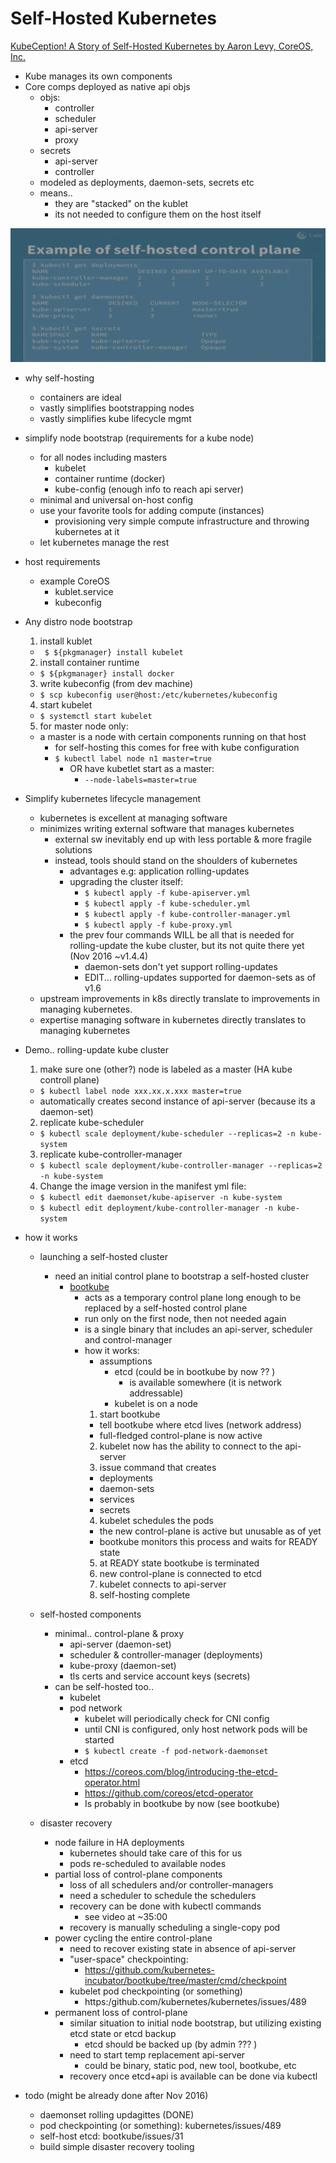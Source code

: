 # Self-Hosted Kubernetes

[KubeCeption! A Story of Self-Hosted Kubernetes by Aaron Levy, CoreOS, Inc.](https://www.youtube.com/watch?v=EbNxGK9MwN4)

- Kube manages its own components
- Core comps deployed as native api objs
  - objs:
    - controller
    - scheduler
    - api-server
    - proxy
  - secrets
    - api-server
    - controller
  - modeled as deployments, daemon-sets, secrets etc
  - means..
    - they are "stacked" on the kublet
    - its not needed to configure them on the host itself

![minimal self-host][img01]

- why self-hosting
  - containers are ideal
  - vastly simplifies bootstrapping nodes
  - vastly simplifies kube lifecycle mgmt

- simplify node bootstrap (requirements for a kube node)
  - for all nodes including masters
    - kubelet
    - container runtime (docker)
    - kube-config (enough info to reach api server)
  - minimal and universal on-host config
  - use your favorite tools for adding compute (instances)
    - provisioning very simple compute infrastructure and throwing kubernetes
      at it
  - let kubernetes manage the rest

- host requirements
  - example CoreOS
    - kublet.service
    - kubeconfig

- Any distro node bootstrap
  1. install kublet
    - ` $ ${pkgmanager} install kubelet`
  2. install container runtime
    - `$ ${pkgmanager} install docker`
  3. write kubeconfig (from dev machine)
    - `$ scp kubeconfig user@host:/etc/kubernetes/kubeconfig`
  4. start kubelet
    - `$ systemctl start kubelet`
  5. for master node only:
    - a master is a node with certain components running on that host
      - for self-hosting this comes for free with kube configuration
      - `$ kubectl label node n1 master=true`
        - OR have kubetlet start as a master:
          - `--node-labels=master=true`

- Simplify kubernetes lifecycle management
  - kubernetes is excellent at managing software
  - minimizes writing external software that manages kubernetes
    - external sw inevitably end up with less portable & more fragile
      solutions
    - instead, tools should stand on the shoulders of kubernetes
      - advantages e.g: application rolling-updates
      - upgrading the cluster itself:
        - `$ kubectl apply -f kube-apiserver.yml`
        - `$ kubectl apply -f kube-scheduler.yml`
        - `$ kubectl apply -f kube-controller-manager.yml`
        - `$ kubectl apply -f kube-proxy.yml`
      - the prev four commands WILL be all that is needed for rolling-update
        the kube cluster, but its not quite there yet (Nov 2016 ~v1.4.4)
        - daemon-sets don't yet support rolling-updates
        - EDIT... rolling-updates supported for daemon-sets as of v1.6
  - upstream improvements in k8s directly translate to improvements in
    managing kubernetes.
  - expertise managing software in kubernetes directly translates to
    managing kubernetes

- Demo.. rolling-update kube cluster
  1. make sure one (other?) node is labeled as a master (HA kube controll
     plane)
    - `$ kubectl label node xxx.xx.x.xxx master=true`
    - automatically creates second instance of api-server (because its a
      daemon-set)
  2. replicate kube-scheduler
    - `$ kubectl scale deployment/kube-scheduler --replicas=2 -n kube-system`
  3. replicate kube-controller-manager
    - `$ kubectl scale deployment/kube-controller-manager --replicas=2 -n
         kube-system`
  4. Change the image version in the manifest yml file:
    - `$ kubectl edit daemonset/kube-apiserver -n kube-system`
    - `$ kubectl edit deployment/kube-controller-manager -n kube-system`

- how it works
  - launching a self-hosted cluster
    - need an initial control plane to bootstrap a self-hosted cluster
      - [bootkube](github.com/kubernetes-incubator/bootkube)
        - acts as a temporary control plane long enough to be replaced by a
          self-hosted control plane
        - run only on the first node, then not needed again
        - is a single binary that includes an api-server, scheduler and
          control-manager
        - how it works:
          - assumptions
            - etcd (could be in bootkube by now ?? )
              - is available somewhere (it is network addressable)
            - kubelet is on a node
          1. start bootkube
            - tell bootkube where etcd lives (network address)
            - full-fledged control-plane is now active
          2. kubelet now has the ability to connect to the api-server
          3. issue command that creates
            - deployments
            - daemon-sets
            - services
            - secrets
          4. kubelet schedules the pods
            - the new control-plane is active but unusable as of yet
            - bootkube monitors this process and waits for READY state
          5. at READY state bootkube is terminated
          6. new control-plane is connected to etcd
          7. kubelet connects to api-server
          8. self-hosting complete

  - self-hosted components
    - minimal.. control-plane & proxy
      - api-server (daemon-set)
      - scheduler & controller-manager (deployments)
      - kube-proxy (daemon-set)
      - tls certs and service account keys (secrets)
    - can be self-hosted too..
      - kubelet
      - pod network
        - kubelet will periodically check for CNI config
        - until CNI is configured, only host network pods will be started
        - `$ kubectl create -f pod-network-daemonset`
      - etcd
        - https://coreos.com/blog/introducing-the-etcd-operator.html
        - https://github.com/coreos/etcd-operator
        - Is probably in bootkube by now (see bootkube)

  - disaster recovery
    - node failure in HA deployments
      - kubernetes should take care of this for us
      - pods re-scheduled to available nodes
    - partial loss of control-plane components
      - loss of all schedulers and/or controller-managers
      - need a scheduler to schedule the schedulers
      - recovery can be done with kubectl commands
        - see video at ~35:00
      - recovery is manually scheduling a single-copy pod
    - power cycling the entire control-plane
      - need to recover existing state in absence of api-server
      - "user-space" checkpointing:
        - https://github.com/kubernetes-incubator/bootkube/tree/master/cmd/checkpoint
      - kubelet pod checkpointing (or something)
        - https:/github.com/kubernetes/kubernetes/issues/489
    - permanent loss of control-plane
      - similar situation to initial node bootstrap, but utilizing existing etcd state or etcd backup
        - etcd should be backed up (by admin ??? )
      - need to start temp replacement api-server
        - could be binary, static pod, new tool, bootkube, etc
      - recovery once etcd+api is available can be done via kubectl

- todo (might be already done after Nov 2016)
  - daemonset rolling updagittes (DONE)
  - pod checkpointing (or something): kubernetes/issues/489
  - self-host etcd: bootkube/issues/31
  - build simple disaster recovery tooling





  [img01]: ./images/Screenshot_20171031_085039.png
